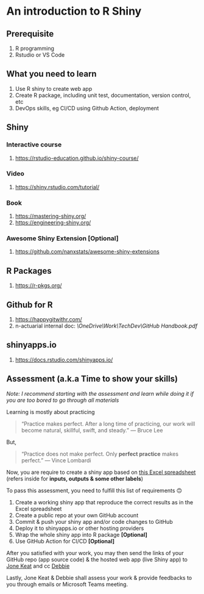 # An introduction to R Shiny

## Prerequisite

1. R programming
2. Rstudio or VS Code

## What you need to learn

1. Use R shiny to create web app
2. Create R package, including unit test, documentation, version control, etc
3. DevOps skills, eg CI/CD using Github Action, deployment

## Shiny

### Interactive course

1. https://rstudio-education.github.io/shiny-course/

### Video

1. https://shiny.rstudio.com/tutorial/

### Book

1. https://mastering-shiny.org/
2. https://engineering-shiny.org/

### Awesome Shiny Extension [Optional]

1. https://github.com/nanxstats/awesome-shiny-extensions

## R Packages

1. https://r-pkgs.org/

## Github for R

1. https://happygitwithr.com/
2. n-actuarial internal doc: *\OneDrive\Work\TechDev\GitHub Handbook.pdf*

## shinyapps.io

1. https://docs.rstudio.com/shinyapps.io/

## Assessment (a.k.a Time to show your skills)

*Note: I recommend starting with the assessment and learn while doing it if you are too bored to go through all materials*

Learning is mostly about practicing

> “Practice makes perfect. After a long time of practicing, our work will become natural, skillful, swift, and steady.” ― Bruce Lee

But,

> “Practice does not make perfect. Only **perfect practice** makes perfect.” ― Vince Lombardi

Now, you are require to create a shiny app based on [this Excel spreadsheet](https://github.com/n-actuarial/r-shiny-intro/blob/main/R%20Shiny%20Assignment.xlsx) (refers inside for **inputs, outputs & some other labels**)

To pass this assessment, you need to fulfill this list of requirements :upside_down_face:

1. Create a working shiny app that reproduce the correct results as in the Excel spreadsheet
2. Create a public repo at your own GitHub account
3. Commit & push your shiny app and/or code changes to GitHub
4. Deploy it to shinyapps.io or other hosting providers
5. Wrap the whole shiny app into R package **[Optional]**
6. Use GitHub Action for CI/CD **[Optional]**

After you satisfied with your work, you may then send the links of your GitHub repo (app source code) & the hosted web app (live Shiny app) to [Jone Keat](jonekeat.lim@n-actuarial.com) and cc [Debbie](minjyeh.ooi@n-actuarial.com)

Lastly, Jone Keat & Debbie shall assess your work & provide feedbacks to you through emails or Microsoft Teams meeting.
